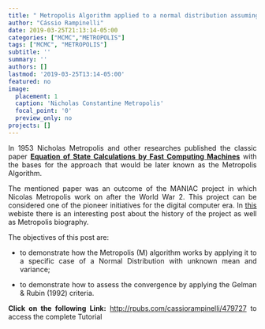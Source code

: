 ```yaml
---
title: " Metropolis Algorithm applied to a normal distribution assuming unknown mean and variance"
author: "Cássio Rampinelli"
date: 2019-03-25T21:13:14-05:00
categories: ["MCMC","METROPOLIS"]
tags: ["MCMC", "METROPOLIS"]
subtitle: ''
summary: ''
authors: []
lastmod: '2019-03-25T13:14-05:00'
featured: no
image:
  placement: 1
  caption: 'Nicholas Constantine Metropolis'
  focal_point: '0'
  preview_only: no
projects: []
---
```


<div style="text-align: justify">

In 1953 Nicholas Metropolis and other researches published the classic paper [**Equation of State Calculations by Fast Computing Machines**](https://aip.scitation.org/doi/pdf/10.1063/1.1699114?casa_token=xJxA83TXHHYAAAAA:yFuuOfjZzeeAN-2zUi9nGJAzOeBBExKGM4lH5xoJFHQi1e4jjoU7d3dpMveRn4BtphbSZW_bPdch) with the bases for the approach that would be later known as the Metropolis Algorithm.

The mentioned paper was an outcome of the MANIAC project in which Nicolas Metropolis work on after the World War 2. This project can be considered one of the pioneer initiatives for the digital computer era. In [this](https://www.atomicheritage.org/profile/nicholas-metropolis) webiste there is an interesting post about the history of the project as well as Metropolis biography.

The objectives of this post are:


* to demonstrate how the Metropolis (M) algorithm works by applying it to a specific case of a Normal Distribution with unknown mean and variance;

* to demonstrate how to assess the convergence by applying the Gelman & Rubin (1992) criteria. 

**Click on the following Link:** http://rpubs.com/cassiorampinelli/479727 to access the complete Tutorial

